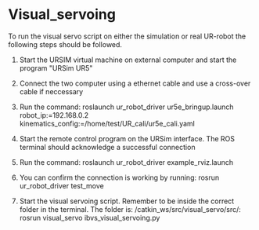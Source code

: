 # Visual_servoing

To run the visual servo script on either the simulation or real UR-robot the following steps should be followed.

1. Start the URSIM virtual machine on external computer and start the program "URSim UR5"

2. Connect the two computer using a ethernet cable and use a cross-over cable if neccessary 

3. Run the command:
roslaunch ur_robot_driver ur5e_bringup.launch robot_ip:=192.168.0.2 kinematics_config:=/home/test/UR_cali/ur5e_cali.yaml

3. Start the remote control program on the URSim interface. The ROS terminal should acknowledge a successful connection

4. Run the command:
roslaunch ur_robot_driver example_rviz.launch

5. You can confirm the connection is working by running:
rosrun ur_robot_driver test_move

6. Start the visual servoing script. Remember to be inside the correct folder in the terminal. The folder is: /catkin_ws/src/visual_servo/src/:
rosrun visual_servo ibvs_visual_servoing.py
